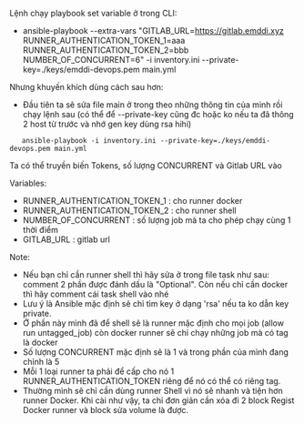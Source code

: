 Lệnh chạy playbook set variable ở trong CLI:
- ansible-playbook --extra-vars "GITLAB_URL=https://gitlab.emddi.xyz RUNNER_AUTHENTICATION_TOKEN_1=aaa RUNNER_AUTHENTICATION_TOKEN_2=bbb NUMBER_OF_CONCURRENT=6" -i inventory.ini --private-key=./keys/emddi-devops.pem main.yml

Nhưng khuyến khích dùng cách sau hơn:
   - Đầu tiên ta sẽ sửa file main ở trong theo những thông tin của mình rồi chạy lệnh sau (có thể để --private-key cũng đc hoặc ko nếu ta đã thông 2 host từ trước và nhớ gen key dùng rsa hihi)
   ```
      ansible-playbook -i inventory.ini --private-key=./keys/emddi-devops.pem main.yml
   ```

Ta có thể truyền biến Tokens, số lượng CONCURRENT và Gitlab URL vào 

Variables:
   - RUNNER_AUTHENTICATION_TOKEN_1 : cho runner docker
   - RUNNER_AUTHENTICATION_TOKEN_2 : cho runner shell
   - NUMBER_OF_CONCURRENT : số lượng job mà ta cho phép chạy cùng 1 thời điểm
   - GITLAB_URL : gitlab url

Note: 
   - Nếu bạn chỉ cần runner shell thì hãy sửa ở trong file task như sau: comment 2 phần được đánh dấu là "Optional". Còn nếu chỉ cần docker thì hãy comment cái task shell vào nhé
   - Lưu ý là Ansible mặc định sẽ chỉ tìm key ở dạng 'rsa' nếu ta ko dẫn key private.
   - Ở phần này mình đã để shell sẽ là runner mặc định cho mọi job (allow run untagged_job) còn docker runner sẽ chỉ chạy những job mà có tag là docker
   - Số lượng CONCURRENT mặc định sẽ là 1 và trong phần của mình đang chỉnh là 5
   - Mỗi 1 loại runner ta phải để cấp cho nó 1 RUNNER_AUTHENTICATION_TOKEN riêng để nó có thể có riêng tag. 
   - Thường mình sẽ chỉ cần dùng runner Shell vì nó sẽ nhanh và tiện hơn runner Docker. Khi cài như vậy, ta chỉ đơn giản cần xóa đi 2 block Regist Docker runner và block sửa volume là được.  


